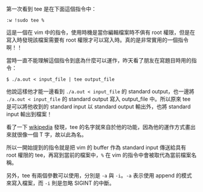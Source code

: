 <!--
[date]: 2013-04-17
[title]: tee 指令
[name]: tee-command
[tag]: CLI | 命令列介面, FreeBSD, Linux, OS X, Unix
[photo]: http://i.minus.com/jJbhTFvw543S7.jpg
-->

第一次看到 tee 是在下面這個指令中：

	:w !sudo tee %
	
這是一個在 vim 中的指令，使用時機是當你編輯檔案時不俱有 root 權限，但是在寫入時發現該檔案需要有 root 權限才可以寫入時。真的是非常實用的一個指令啊！！

當時一直不能理解這個指令到底為什麼可以運作，昨天看了朋友在寫題目時用的指令：

	$ ./a.out < input_file | tee output_file
	
他說這樣他才能一邊看到 `./a.out < input_file` 的 standard output，也一邊將 `./a.out < input_file` 的 standard output 寫入 output_file 中。所以原來 tee 是可以將他收到的 standard input 以 standard output 輸出外，也將 standard input 輸出到檔案！

看了一下 [wikipedia][1] 發現，tee 的名字就來自於他的功能，因為他的運作方式畫出來就很像一個 T 字，故以此為名。

所以一開始提到的指令就是把 vim 的 buffer 作為 standard input 傳送給具有 root 權限的 tee，再寫到當前的檔案中，`%` 在 vim 的指令中會被取代為當前檔案名稱。

另外，tee 有兩個參數可以使用，分別是 `-a` 與 `-i`。`-a` 表示使用 append 的模式來寫入檔案，而 `-i` 則是忽略 SIGINT 的中斷。

[1]: https://zh.wikipedia.org/wiki/Tee

